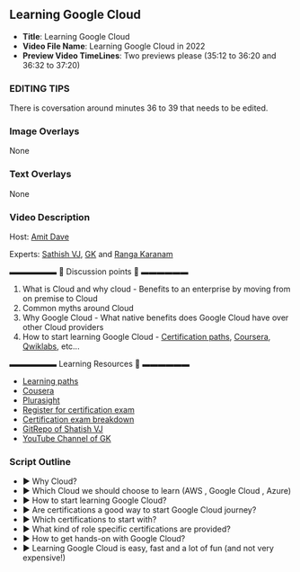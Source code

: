 ##  Learning Google Cloud

- **Title**: Learning Google Cloud
- **Video File Name**: Learning Google Cloud in 2022
- **Preview Video TimeLines**: Two previews please (35:12 to 36:20 and 36:32 to 37:20)

### EDITING TIPS

There is coversation around minutes 36 to 39 that needs to be edited. 

### Image Overlays

None

### Text Overlays

None

### Video Description

Host: [Amit Dave](https://www.linkedin.com/in/amdave/)

Experts: [Sathish VJ](https://www.linkedin.com/in/sathishvj/), [GK](https://www.linkedin.com/in/chaitanya-gk/) and [Ranga Karanam](https://www.linkedin.com/in/rangakaranam)

▬▬▬▬▬▬   💎  Discussion points 💎  ▬▬▬▬▬▬ 
1. What is Cloud and why cloud - Benefits to an enterprise by moving from on premise to Cloud  
2. Common myths around Cloud 
3. Why Google Cloud - What native benefits does Google Cloud have over other Cloud providers 
4. How to start learning Google Cloud - [Certification paths](https://cloud.google.com/certification), [Coursera](https://www.coursera.org/), [Qwiklabs](https://go.qwiklabs.com/qwiklabs-free), etc... 

▬▬▬▬▬▬ Learning Resources 🔗 ▬▬▬▬▬▬ 

* [Learning paths](https://cloud.google.com/training#learning-paths)
* [Cousera](https://www.coursera.org/googlecloud)
* [Plurasight](https://www.pluralsight.com/partners/google/cloud)
* [Register for certification exam](https://webassessor.com/googlecloud)
* [Certification exam breakdown](https://cloud.google.com/blog/topics/developers-practitioners/how-become-certified-cloud-professional)
* [GitRepo of Shatish VJ](https://github.com/sathishvj/awesome-gcp-certifications)
* [YouTube Channel of GK](https://www.youtube.com/channel/UCjfE5EmNU1kyf1wwrtYlnGQ)

### Script Outline

- ► Why Cloud?
- ► Which Cloud we should choose to learn (AWS , Google Cloud , Azure)
- ► How to start learning Google Cloud?
- ► Are certifications a good way to start Google Cloud journey?
- ► Which certifications to start with?
- ► What kind of role specific certifications are provided?
- ► How to get hands-on with Google Cloud?
- ► Learning Google Cloud is easy, fast and a lot of fun (and not very expensive!)
